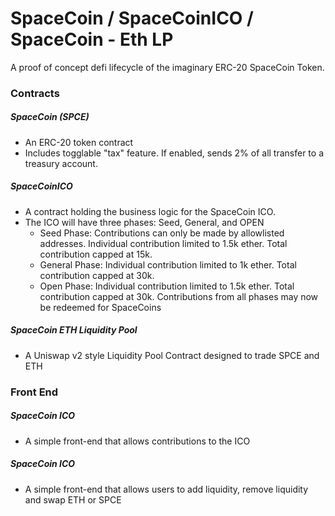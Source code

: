 # SpaceCoin / SpaceCoinICO / SpaceCoin - Eth LP

A proof of concept defi lifecycle of the imaginary ERC-20 SpaceCoin Token.

### Contracts

##### **SpaceCoin (SPCE)**

- An ERC-20 token contract
- Includes togglable "tax" feature. If enabled, sends 2% of all transfer to a treasury account.

##### **SpaceCoinICO**

- A contract holding the business logic for the SpaceCoin ICO.
- The ICO will have three phases: Seed, General, and OPEN
  - Seed Phase: Contributions can only be made by allowlisted addresses. Individual contribution limited to 1.5k ether. Total contribution capped at 15k.
  - General Phase: Individual contribution limited to 1k ether. Total contribution capped at 30k.
  - Open Phase: Individual contribution limited to 1.5k ether. Total contribution capped at 30k. Contributions from all phases may now be redeemed for SpaceCoins

##### **SpaceCoin ETH Liquidity Pool**

- A Uniswap v2 style Liquidity Pool Contract designed to trade SPCE and ETH

### Front End

##### **SpaceCoin ICO**

- A simple front-end that allows contributions to the ICO

##### **SpaceCoin ICO**

- A simple front-end that allows users to add liquidity, remove liquidity and swap ETH or SPCE
